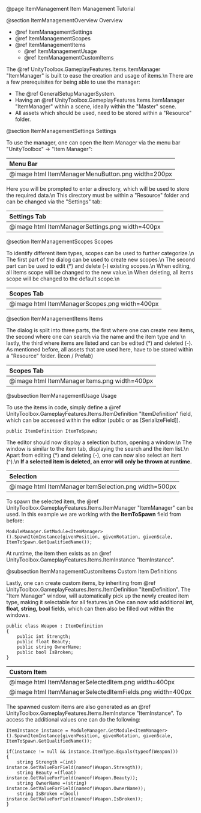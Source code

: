 @page ItemManagement Item Management Tutorial

@section ItemManagementOverview Overview

- @ref ItemManagementSettings
- @ref ItemManagementScopes
- @ref ItemManagementItems
	- @ref ItemManagementUsage
	- @ref ItemManagementCustomItems
	
The @ref UnityToolbox.GameplayFeatures.Items.ItemManager "ItemManager" is built to ease the creation and usage of items.\n
There are a few prerequisites for being able to use the manager:
- The @ref GeneralSetupManagerSystem.
- Having an @ref UnityToolbox.GameplayFeatures.Items.ItemManager "ItemManager" within a scene, ideally within the "Master" scene.
- All assets which should be used, need to be stored within a "Resource" folder. 

@section ItemManagementSettings Settings

To use the manager, one can open the Item Manager via the menu bar "UnityToolbox" -> "Item Manager": 

| Menu Bar |
| :---- |
| @image html ItemManagerMenuButton.png width=200px |

Here you will be prompted to enter a directory, which will be used to store the required data.\n
This directory must be within a "Resource" folder and can be changed via the "Settings" tab:

| Settings Tab |
| :---- |
| @image html ItemManagerSettings.png width=400px |

@section ItemManagementScopes Scopes

To identify different item types, scopes can be used to further categorize.\n
The first part of the dialog can be used to create new scopes.\n
The second part can be used to edit (\*) and delete (-) existing scopes.\n
When editing, all items scope will be changed to the new value.\n
When deleting, all items scope will be changed to the default scope.\n

| Scopes Tab |
| :---- |
| @image html ItemManagerScopes.png width=400px |

@section ItemManagementItems Items

The dialog is split into three parts, the first where one can create new items, the second where one can search via the name and the item type and \n
lastly, the third where items are listed and can be edited (\*) and deleted (-).
As mentioned before, all assets that are used here, have to be stored within a "Resource" folder. (Icon / Prefab)

| Scopes Tab |
| :---- |
| @image html ItemManagerItems.png width=400px |

@subsection ItemManagementUsage Usage

To use the items in code, simply define a @ref UnityToolbox.GameplayFeatures.Items.ItemDefinition "ItemDefinition" field, which can be accessed within the editor (public or as \[SerializeField]).
~~~~~~~~~~~~~~~{.c} 
public ItemDefinition ItemToSpawn;
~~~~~~~~~~~~~~~
The editor should now display a selection button, opening a window.\n
The window is similar to the item tab, displaying the search and the item list.\n
Apart from editing (\*) and deleting (-), one can now also select an item (^).\n
**If a selected item is deleted, an error will only be thrown at runtime.**

| Selection |
| :---- |
| @image html ItemManagerItemSelection.png width=500px |

To spawn the selected item, the @ref UnityToolbox.GameplayFeatures.Items.ItemManager "ItemManager" can be used. In this example we are working with the **ItemToSpawn** field from before:
~~~~~~~~~~~~~~~{.c}
ModuleManager.GetModule<ItemManager>().SpawnItemInstance(givenPosition, givenRotation, givenScale, ItemToSpawn.GetQualifiedName());
~~~~~~~~~~~~~~~
At runtime, the item then exists as an @ref UnityToolbox.GameplayFeatures.Items.ItemInstance "ItemInstance".

@subsection ItemManagementCustomItems Custom Item Definitions

Lastly, one can create custom items, by inheriting from @ref UnityToolbox.GameplayFeatures.Items.ItemDefinition "ItemDefinition". The "Item Manager" window, will automatically pick up the newly created item type, making it selectable for all features.\n
One can now add additional **int, float, string, bool** fields, which can then also be filled out within the windows.
~~~~~~~~~~~~~~~{.c} 
public class Weapon : ItemDefinition
{
    public int Strength;
    public float Beauty;
    public string OwnerName;
    public bool IsBroken;
}
~~~~~~~~~~~~~~~

| Custom Item |
| :---- |
| @image html ItemManagerSelectedItem.png width=400px |
| @image html ItemManagerSelectedItemFields.png width=400px |

The spawned custom items are also generated as an @ref UnityToolbox.GameplayFeatures.Items.ItemInstance "ItemInstance". To access the additional values one can do the following:

~~~~~~~~~~~~~~~{.c} 
ItemInstance instance = ModuleManager.GetModule<ItemManager>().SpawnItemInstance(givenPosition, givenRotation, givenScale, ItemToSpawn.GetQualifiedName()); 

if(instance != null && instance.ItemType.Equals(typeof(Weapon)))
{
	string Strength =(int) instance.GetValueForField(nameof(Weapon.Strength));
	string Beauty =(float) instance.GetValueForField(nameof(Weapon.Beauty));
	string OwnerName =(string) instance.GetValueForField(nameof(Weapon.OwnerName));
	string IsBroken =(bool) instance.GetValueForField(nameof(Weapon.IsBroken));
}
~~~~~~~~~~~~~~~ 